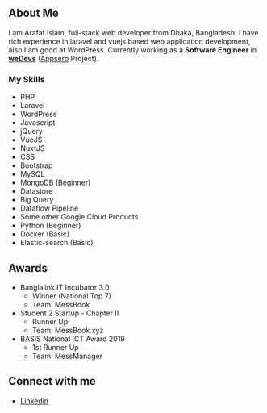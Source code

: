 ## About Me

I am Arafat Islam, full-stack web developer from Dhaka, Bangladesh. I have rich experience in laravel and vuejs based web application development, also I am good at WordPress.
Currently working as a **Software Engineer** in **[weDevs](https://wedevs.com/about/team)** ([Appsero](https://appsero.com) Project).

### My Skills
- PHP
- Laravel
- WordPress
- Javascript
- jQuery
- VueJS
- NuxtJS
- CSS
- Bootstrap
- MySQL
- MongoDB (Beginner)
- Datastore
- Big Query
- Dataflow Pipeline
- Some other Google Cloud Products
- Python (Beginner)
- Docker (Basic)
- Elastic-search (Basic)

## Awards

- Banglalink IT Incubator 3.0
    - Winner (National Top 7)
    - Team: MessBook
- Student 2 Startup - Chapter II
    - Runner Up
    - Team: MessBook.xyz
- BASIS National ICT Award 2019
  - 1st Runner Up
  - Team: MessManager

## Connect with me
- [Linkedin](https://linkedin.com/in/arafatkn)
